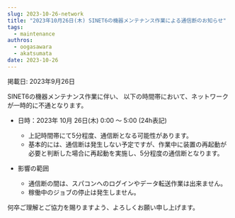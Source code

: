 ```yaml
---
slug: 2023-10-26-network
title: "2023年10月26日(木) SINET6の機器メンテナンス作業による通信断のお知らせ"
tags:
  - maintenance
authros:
  - oogasawara
  - akatsumata
date: 2023-10-26
---
```

掲載日: 2023年9月26日


SINET6の機器メンテナンス作業に伴い、 以下の時間帯において、ネットワークが一時的に不通となります。

- 日時：2023年 10月 26日(木) 0:00 ～ 5:00 (24h表記)
  - 上記時間帯にて5分程度、通信断となる可能性があります。
  - 基本的には、通信断は発生しない予定ですが、作業中に装置の再起動が必要と判断した場合に再起動を実施し、5分程度の通信断となります。

- 影響の範囲
  - 通信断の間は、スパコンへのログインやデータ転送作業は出来ません。
  - 稼働中のジョブの停止は発生しません。

何卒ご理解とご協力を賜りますよう、よろしくお願い申し上げます。
